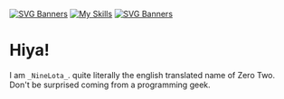 [![SVG Banners](https://svg-banners.vercel.app/api?type=luminance&text1=💖%20_NineLota_%20💖&width=790&height=100)](https://github.com/Akshay090/svg-banners)
[![My Skills](https://skillicons.dev/icons?i=ts,cs,react,nodejs,js,lua,python,php,html,css,java,rust,c,discord&theme=dark)](https://skillicons.dev)
[![SVG Banners](https://svg-banners.vercel.app/api?type=luminance&text1=About%20Me&width=790&height=100)](https://github.com/Akshay090/svg-banners)
# Hiya!
I am `_NineLota_`. quite literally the english translated name of Zero Two. Don't be surprised coming from a programming geek.
